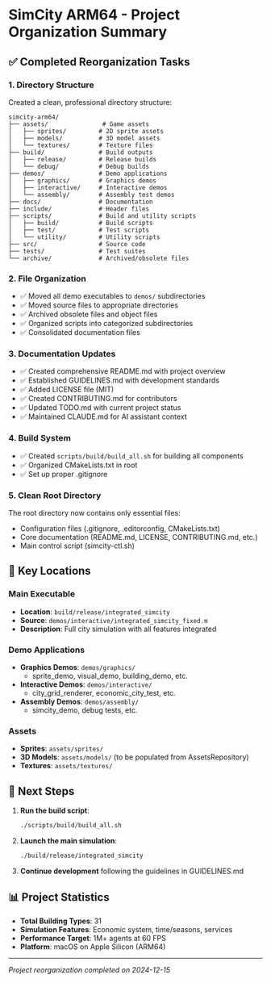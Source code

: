 # SimCity ARM64 - Project Organization Summary

## ✅ Completed Reorganization Tasks

### 1. Directory Structure
Created a clean, professional directory structure:
```
simcity-arm64/
├── assets/               # Game assets
│   ├── sprites/         # 2D sprite assets
│   ├── models/          # 3D model assets
│   └── textures/        # Texture files
├── build/               # Build outputs
│   ├── release/         # Release builds
│   └── debug/           # Debug builds
├── demos/               # Demo applications
│   ├── graphics/        # Graphics demos
│   ├── interactive/     # Interactive demos
│   └── assembly/        # Assembly test demos
├── docs/                # Documentation
├── include/             # Header files
├── scripts/             # Build and utility scripts
│   ├── build/           # Build scripts
│   ├── test/            # Test scripts
│   └── utility/         # Utility scripts
├── src/                 # Source code
├── tests/               # Test suites
└── archive/             # Archived/obsolete files
```

### 2. File Organization
- ✅ Moved all demo executables to `demos/` subdirectories
- ✅ Moved source files to appropriate directories
- ✅ Archived obsolete files and object files
- ✅ Organized scripts into categorized subdirectories
- ✅ Consolidated documentation files

### 3. Documentation Updates
- ✅ Created comprehensive README.md with project overview
- ✅ Established GUIDELINES.md with development standards
- ✅ Added LICENSE file (MIT)
- ✅ Created CONTRIBUTING.md for contributors
- ✅ Updated TODO.md with current project status
- ✅ Maintained CLAUDE.md for AI assistant context

### 4. Build System
- ✅ Created `scripts/build/build_all.sh` for building all components
- ✅ Organized CMakeLists.txt in root
- ✅ Set up proper .gitignore

### 5. Clean Root Directory
The root directory now contains only essential files:
- Configuration files (.gitignore, .editorconfig, CMakeLists.txt)
- Core documentation (README.md, LICENSE, CONTRIBUTING.md, etc.)
- Main control script (simcity-ctl.sh)

## 📁 Key Locations

### Main Executable
- **Location**: `build/release/integrated_simcity`
- **Source**: `demos/interactive/integrated_simcity_fixed.m`
- **Description**: Full city simulation with all features integrated

### Demo Applications
- **Graphics Demos**: `demos/graphics/`
  - sprite_demo, visual_demo, building_demo, etc.
- **Interactive Demos**: `demos/interactive/`
  - city_grid_renderer, economic_city_test, etc.
- **Assembly Demos**: `demos/assembly/`
  - simcity_demo, debug tests, etc.

### Assets
- **Sprites**: `assets/sprites/`
- **3D Models**: `assets/models/` (to be populated from AssetsRepository)
- **Textures**: `assets/textures/`

## 🚀 Next Steps

1. **Run the build script**:
   ```bash
   ./scripts/build/build_all.sh
   ```

2. **Launch the main simulation**:
   ```bash
   ./build/release/integrated_simcity
   ```

3. **Continue development** following the guidelines in GUIDELINES.md

## 📊 Project Statistics

- **Total Building Types**: 31
- **Simulation Features**: Economic system, time/seasons, services
- **Performance Target**: 1M+ agents at 60 FPS
- **Platform**: macOS on Apple Silicon (ARM64)

---

*Project reorganization completed on 2024-12-15*